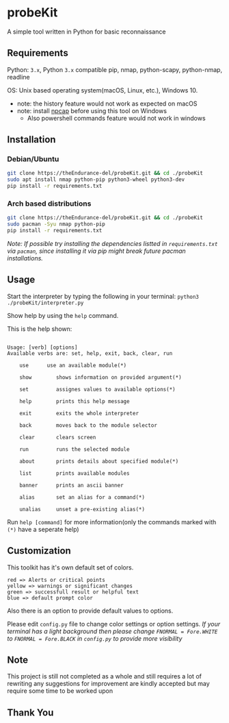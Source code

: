 # probeKit

A simple tool written in Python for basic reconnaissance

## Requirements

Python: `3.x`, Python `3.x` compatible pip, nmap, python-scapy, python-nmap, readline

OS: Unix based operating system(macOS, Linux, etc.), Windows 10.
- note: the history feature would not work as expected on macOS
- note: install [npcap](https://nmap.org/npcap/#download) before using this tool on Windows
    - Also powershell commands feature would not work in windows

## Installation

### Debian/Ubuntu

``` bash
git clone https://theEndurance-del/probeKit.git && cd ./probeKit
sudo apt install nmap python-pip python3-wheel python3-dev
pip install -r requirements.txt
```

### Arch based distributions

``` bash
git clone https://theEndurance-del/probeKit.git && cd ./probeKit
sudo pacman -Syu nmap python-pip
pip install -r requirements.txt
```
 *Note: If possible try installing the dependencies listted in `requirements.txt` via `pacman`, since installing it via pip might break future pacman installations.*

## Usage

Start the interpreter by typing the following in your terminal:
`python3 ./probeKit/interpreter.py`

Show help by using the `help` command.

This is the help shown:

``` text

Usage: [verb] [options]
Available verbs are: set, help, exit, back, clear, run

    use      use an available module(*)

    show        shows information on provided argument(*)

    set         assignes values to available options(*)

    help        prints this help message

    exit        exits the whole interpreter

    back        moves back to the module selector

    clear       clears screen

    run         runs the selected module

    about       prints details about specified module(*)

    list        prints available modules

    banner      prints an ascii banner

    alias       set an alias for a command(*)

    unalias     unset a pre-existing alias(*)

```

Run `help [command]` for more information(only the commands marked with `(*)` have a seperate help)

## Customization

This toolkit has it's own default set of colors.

``` text
red => Alerts or critical points
yellow => warnings or significant changes
green => successfull result or helpful text
blue => default prompt color
```

Also there is an option to provide default values to options.

Please edit `config.py` file to change color settings or option settings.
 *If your terminal has a light background then please change `FNORMAL = Fore.WHITE` to `FNORMAL = Fore.BLACK` in `config.py` to provide more visibility*

## Note

This project is still not completed as a whole and still requires a lot of rewriting any suggestions for improvement are kindly accepted but may require some time to be worked upon

## Thank You
